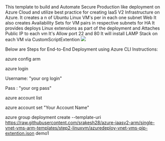 <html>
<h>
This template to build and Automate Secure Production like deployment on Azure Cloud and utilize best practice for creating IaaS V2 Infrastructure on Azure.
</h>
It creates a n of Ubuntu Linux VM's per in each one subnet Web
It also creates  Availability Sets for VM pairs in respective subnets for HA
It provides deploys Linux extensions as part of the deployment and Attaches Public IP to each vm
It's Allow port 22 and 80
It will install LAMP Stack on each VM via CustomScriptExtention



<a href="https://portal.azure.com/#create/Microsoft.Template/uri/https%3A%2F%2Fraw.githubusercontent.com%2Fsrakesh28%2Fdemo-working%2Fsingle-vnet-vms-arm-templates%2Fstep2-linuxvm%2Fazuredeploy-vnet-vms-pip-extention.json" target="_blank">
    <img src="http://azuredeploy.net/deploybutton.png"/>
</a>

Below are Steps for End-to-End Deployment using  Azure CLI Instructions:

azure config arm

azure login

Username: "your org login"

Pass : "your org pass"

azure account list

azure account set "Your Account Name"


azure group deployment create --template-uri https://raw.githubusercontent.com/srakesh28/azure-iaasv2-arm/single-vnet-vms-arm-templates/step2-linuxvm/azuredeploy-vnet-vms-pip-extention.json demo1


</html>
